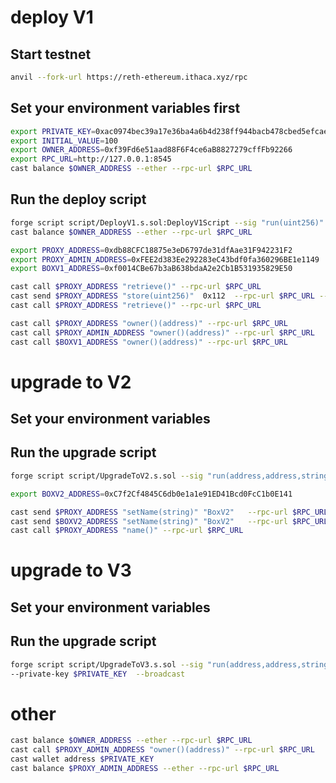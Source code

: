 # deploy V1
## Start testnet
```bash
anvil --fork-url https://reth-ethereum.ithaca.xyz/rpc
```

## Set your environment variables first
```bash
export PRIVATE_KEY=0xac0974bec39a17e36ba4a6b4d238ff944bacb478cbed5efcae784d7bf4f2ff80
export INITIAL_VALUE=100
export OWNER_ADDRESS=0xf39Fd6e51aad88F6F4ce6aB8827279cffFb92266
export RPC_URL=http://127.0.0.1:8545
cast balance $OWNER_ADDRESS --ether --rpc-url $RPC_URL
```


## Run the deploy script
```bash
forge script script/DeployV1.s.sol:DeployV1Script --sig "run(uint256)" $INITIAL_VALUE --rpc-url $RPC_URL --private-key $PRIVATE_KEY  --broadcast
cast balance $OWNER_ADDRESS --ether --rpc-url $RPC_URL 
```

```bash
export PROXY_ADDRESS=0xdb88CFC18875e3eD6797de31dfAae31F942231F2
export PROXY_ADMIN_ADDRESS=0xFEE2d383Ee292283eC43bdf0fa360296BE1e1149
export BOXV1_ADDRESS=0xf0014CBe67b3aB638bdaA2e2Cb1B531935829E50
```
```bash
cast call $PROXY_ADDRESS "retrieve()" --rpc-url $RPC_URL 
cast send $PROXY_ADDRESS "store(uint256)"  0x112  --rpc-url $RPC_URL --private-key $PRIVATE_KEY
cast call $PROXY_ADDRESS "retrieve()" --rpc-url $RPC_URL 
```

```bash
cast call $PROXY_ADDRESS "owner()(address)" --rpc-url $RPC_URL
cast call $PROXY_ADMIN_ADDRESS "owner()(address)" --rpc-url $RPC_URL
cast call $BOXV1_ADDRESS "owner()(address)" --rpc-url $RPC_URL
```


# upgrade to V2
## Set your environment variables

## Run the upgrade script
```bash
forge script script/UpgradeToV2.s.sol --sig "run(address,address,string)" $PROXY_ADDRESS $PROXY_ADMIN_ADDRESS "BoxV2_add_name" --rpc-url $RPC_URL --private-key $PRIVATE_KEY  --broadcast
```
```bash
export BOXV2_ADDRESS=0xC7f2Cf4845C6db0e1a1e91ED41Bcd0FcC1b0E141
```

```bash
cast send $PROXY_ADDRESS "setName(string)" "BoxV2"   --rpc-url $RPC_URL   --private-key $PRIVATE_KEY
cast send $BOXV2_ADDRESS "setName(string)" "BoxV2"   --rpc-url $RPC_URL   --private-key $PRIVATE_KEY
cast call $PROXY_ADDRESS "name()" --rpc-url $RPC_URL
```

# upgrade to V3

## Set your environment variables

## Run the upgrade script
```bash
forge script script/UpgradeToV3.s.sol --sig "run(address,address,string)" $PROXY_ADDRESS $PROXY_ADMIN_ADDRESS "BoxV3_add_description" --rpc-url $RPC_URL
--private-key $PRIVATE_KEY  --broadcast
```

# other

```bash
cast balance $OWNER_ADDRESS --ether --rpc-url $RPC_URL
cast call $PROXY_ADMIN_ADDRESS "owner()(address)" --rpc-url $RPC_URL
cast wallet address $PRIVATE_KEY
cast balance $PROXY_ADMIN_ADDRESS --ether --rpc-url $RPC_URL
```

